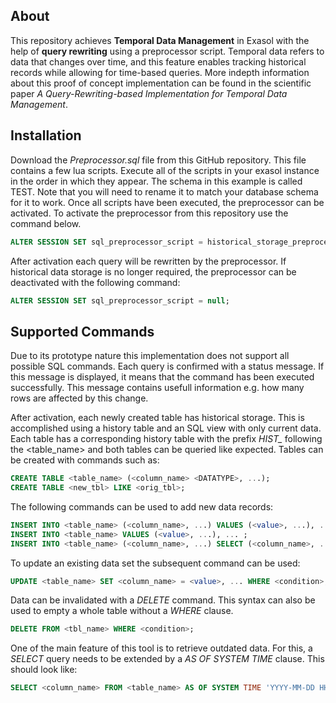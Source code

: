 ## About

This repository achieves **Temporal Data Management** in Exasol with the help of **query rewriting** using a preprocessor script. Temporal data refers to data that changes over time, and this feature enables tracking historical records while allowing for time-based queries. More indepth information about this proof of concept implementation can be found in the scientific paper *A Query-Rewriting-based Implementation for Temporal Data Management*.

## Installation 

Download the *Preprocessor.sql* file from this GitHub repository. This file contains a few lua scripts. Execute all of the scripts in your exasol instance in the order in which they appear. The schema in this example is called TEST. Note that you will need to rename it to match your database schema for it to work. Once all scripts have been executed, the preprocessor can be activated. To activate the preprocessor from this repository use the command below. <br> 
``` sql 
ALTER SESSION SET sql_preprocessor_script = historical_storage_preprocessor;
```

After activation each query will be rewritten by the preprocessor. If historical data storage is no longer required, the preprocessor can be deactivated with the following command:<br>
``` sql 
ALTER SESSION SET sql_preprocessor_script = null;
```

## Supported Commands

Due to its prototype nature this implementation does not support all possible SQL commands. Each query is confirmed with a status message. If this message is displayed, it means that the command has been executed successfully.  This message contains usefull information e.g. how many rows are affected by this change.

After activation, each newly created table has historical storage. This is accomplished using a history table and an SQL view with only current data. Each table has a corresponding history table with the prefix *HIST_* following the <table_name> and both tables can be queried like expected. Tables can be created with commands such as:<br>
``` sql 
CREATE TABLE <table_name> (<column_name> <DATATYPE>, ...);
CREATE TABLE <new_tbl> LIKE <orig_tbl>;
```

The following commands can be used to add new data records:<br>
``` sql 
INSERT INTO <table_name> (<column_name>, ...) VALUES (<value>, ...), ... ;
INSERT INTO <table_name> VALUES (<value>, ...), ... ;
INSERT INTO <table_name> (<column_name>, ...) SELECT (<column_name>, ...) FROM <other_table>;
```

To update an existing data set the subsequent command can be used:<br>
``` sql 
UPDATE <table_name> SET <column_name> = <value>, ... WHERE <condition>;
```

Data can be invalidated with a *DELETE* command. This syntax can also be used to empty a whole table without a *WHERE* clause. <br>
``` sql 
DELETE FROM <tbl_name> WHERE <condition>;
```

One of the main feature of this tool is to retrieve outdated data. For this, a *SELECT* query needs to be extended by a *AS OF SYSTEM TIME* clause. This should look like:<br>
``` sql 
SELECT <column_name> FROM <table_name> AS OF SYSTEM TIME 'YYYY-MM-DD HH:mm';
```
